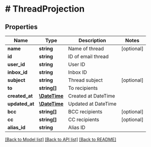 # # ThreadProjection

## Properties

Name | Type | Description | Notes
------------ | ------------- | ------------- | -------------
**name** | **string** | Name of thread | [optional] 
**id** | **string** | ID of email thread | 
**user_id** | **string** | User ID | 
**inbox_id** | **string** | Inbox ID | 
**subject** | **string** | Thread subject | [optional] 
**to** | **string[]** | To recipients | 
**created_at** | [**\DateTime**](\DateTime) | Created at DateTime | 
**updated_at** | [**\DateTime**](\DateTime) | Updated at DateTime | 
**bcc** | **string[]** | BCC recipients | [optional] 
**cc** | **string[]** | CC recipients | [optional] 
**alias_id** | **string** | Alias ID | 

[[Back to Model list]](../../README#documentation-for-models) [[Back to API list]](../../README#documentation-for-api-endpoints) [[Back to README]](../../README)


